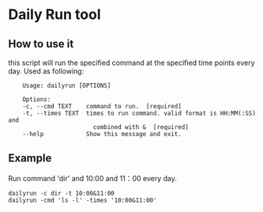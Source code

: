 # Daily Run tool
## How to use it
this script will run the specified command at the specified time points every day.
Used as following:

        Usage: dailyrun [OPTIONS]

        Options:
        -c, --cmd TEXT    command to run.  [required]
        -t, --times TEXT  times to run command. valid format is HH:MM(:SS) and
                            combined with &  [required]
        --help            Show this message and exit.

## Example
Run command 'dir' and 10:00 and 11：00 every day.

    dailyrun -c dir -t 10:00&11:00
    dailyrun -cmd 'ls -l' -times '10:00&11:00'

